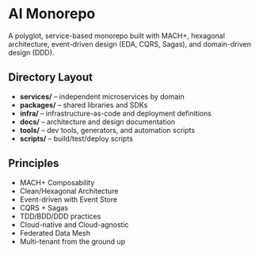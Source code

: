 # AI Monorepo

A polyglot, service-based monorepo built with MACH+, hexagonal architecture, event-driven design (EDA, CQRS, Sagas), and domain-driven design (DDD).

## Directory Layout

- **services/** – independent microservices by domain
- **packages/** – shared libraries and SDKs
- **infra/** – infrastructure-as-code and deployment definitions
- **docs/** – architecture and design documentation
- **tools/** – dev tools, generators, and automation scripts
- **scripts/** – build/test/deploy scripts

## Principles

- MACH+ Composability
- Clean/Hexagonal Architecture
- Event-driven with Event Store
- CQRS + Sagas
- TDD/BDD/DDD practices
- Cloud-native and Cloud-agnostic
- Federated Data Mesh
- Multi-tenant from the ground up
